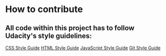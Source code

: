 # How to contribute

## All code within this project has to follow Udacity's style guidelines:

[CSS Style Guide](http://udacity.github.io/frontend-nanodegree-styleguide/css.htm)
[HTML Style Guide](http://udacity.github.io/frontend-nanodegree-styleguide/index.html)
[JavaScript Style Guide](http://udacity.github.io/frontend-nanodegree-styleguide/javascript.html)
[Git Style Guide](https://udacity.github.io/git-styleguide/)
